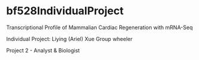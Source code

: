 # bf528IndividualProject

Transcriptional Profile of Mammalian Cardiac Regeneration with mRNA-Seq

Individual Project: Liying (Ariel) Xue
Group wheeler

Project 2 - Analyst & Biologist
